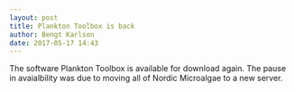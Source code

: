 ```yaml
---
layout: post
title: Plankton Toolbox is back
author: Bengt Karlson
date: 2017-05-17 14:43
---
```


The software Plankton Toolbox is available for download again. The pause in avaialbility was due to moving all of Nordic Microalgae to a new server.